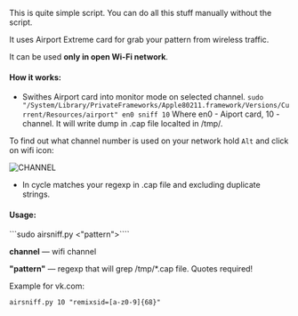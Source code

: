 This is quite simple script. You can do all this stuff manually without the script.

It uses Airport Extreme card for grab your pattern from wireless traffic.

It can be used **only in open Wi-Fi network**.

#### How it works: 

* Swithes Airport card into monitor mode on selected channel.
```sudo "/System/Library/PrivateFrameworks/Apple80211.framework/Versions/Current/Resources/airport" en0 sniff 10```
Where en0 - Aiport card, 10 - channel. It will write dump in .cap file localted in /tmp/.

To find out what channel number is used on your network hold ```Alt``` and click on wifi icon:

![CHANNEL](http://cdn.zhovner.com/forever/wifi_channel.png)

* In cycle matches your regexp in .cap file and excluding duplicate strings.

#### Usage:

```sudo airsniff.py <channel> <"pattern">````

 **channel** — wifi channel

 **"pattern"** — regexp that will grep /tmp/*.cap file. Quotes  required!

Example for vk.com:

```airsniff.py 10 "remixsid=[a-z0-9]{68}"```
